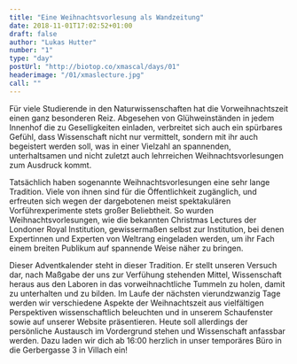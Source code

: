 ```yaml
---
title: "Eine Weihnachtsvorlesung als Wandzeitung"
date: 2018-11-01T17:02:52+01:00
draft: false
author: "Lukas Hutter"
number: "1"
type: "day"
postUrl: "http://biotop.co/xmascal/days/01"
headerimage: "/01/xmaslecture.jpg"
call: ""
---
```

Für viele Studierende in den Naturwissenschaften hat die Vorweihnachtszeit einen ganz besonderen Reiz. Abgesehen von Glühweinständen in jedem Innenhof die zu Geselligkeiten einladen, verbreitet sich auch ein spürbares Gefühl, dass Wissenschaft nicht nur vermittelt, sondern mit ihr auch begeistert werden soll, was in einer Vielzahl an spannenden, unterhaltsamen und nicht zuletzt auch lehrreichen Weihnachtsvorlesungen zum Ausdruck kommt.

Tatsächlich haben sogenannte Weihnachtsvorlesungen eine sehr lange Tradition. Viele von ihnen sind für die Öffentlichkeit zugänglich, und erfreuten sich wegen der dargebotenen meist spektakulären Vorführexperimente stets großer Beliebtheit. So wurden Weihnachtsvorlesungen, wie die bekannten Christmas Lectures der Londoner Royal Institution, gewissermaßen selbst zur Institution, bei denen Expertinnen und Experten von Weltrang eingeladen werden, um ihr Fach einem breiten Publikum auf spannende Weise näher zu bringen.

Dieser Adventkalender steht in dieser Tradition. Er stellt unseren Versuch dar, nach Maßgabe der uns zur Verfühung stehenden Mittel, Wissenschaft heraus aus den Laboren in das vorweihnachtliche Tummeln zu holen, damit zu unterhalten und zu bilden. Im Laufe der nächsten vierundzwanzig Tage werden wir verschiedene Aspekte der Weihnachtszeit aus vielfältigen Perspektiven wissenschaftlich beleuchten und in unserem Schaufenster sowie auf unserer Website präsentieren. Heute soll allerdings der persönliche Austausch im Vordergrund stehen und Wissenschaft anfassbar werden. Dazu laden wir dich ab 16:00 herzlich in unser temporäres Büro in die Gerbergasse 3 in Villach ein!
